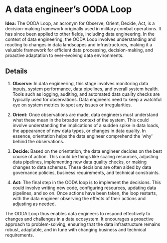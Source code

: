 # A data engineer’s OODA Loop

**Idea:** The OODA Loop, an acronym for Observe, Orient, Decide, Act, is a decision-making framework originally used in military combat operations. It has since been applied to other fields, including data engineering. In the context of data engineering, the OODA Loop involves understanding and reacting to changes in data landscapes and infrastructures, making it a valuable framework for efficient data processing, decision-making, and proactive adaptation to ever-evolving data environments.

## Details

1. **Observe:** In data engineering, this stage involves monitoring data inputs, system performance, data pipelines, and overall system health. Tools such as logging, auditing, and automated data quality checks are typically used for observations. Data engineers need to keep a watchful eye on system metrics to spot any issues or irregularities.

2. **Orient:** Once observations are made, data engineers must understand what these mean in the broader context of the system. This could involve understanding the implications of a sudden spike in data loads, the appearance of new data types, or changes in data quality. In essence, orientation helps the data engineer comprehend the 'why' behind the observations.

3. **Decide:** Based on the orientation, the data engineer decides on the best course of action. This could be things like scaling resources, adjusting data pipelines, implementing new data quality checks, or making changes to data schemas. These decisions are often aided by data governance policies, business requirements, and technical constraints.

4. **Act:** The final step in the OODA loop is to implement the decisions. This could involve writing new code, configuring resources, updating data pipelines, and so on. Once actions have been taken, the loop restarts, with the data engineer observing the effects of their actions and adjusting as needed.

The OODA Loop thus enables data engineers to respond effectively to changes and challenges in a data ecosystem. It encourages a proactive approach to problem-solving, ensuring that the data infrastructure remains robust, adaptable, and in tune with changing business and technical requirements.
